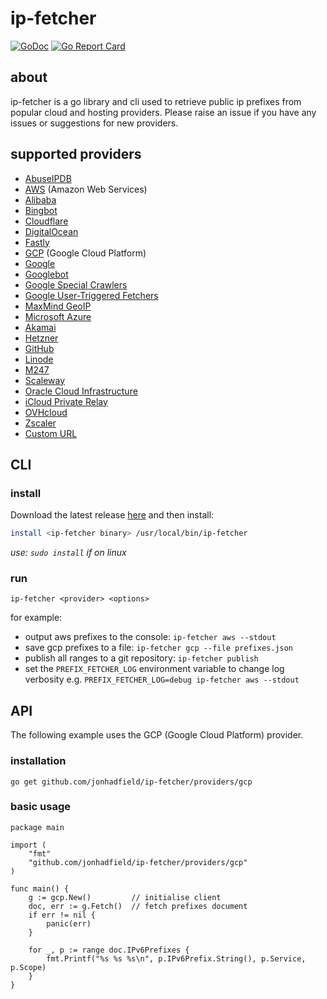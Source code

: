 # ip-fetcher

[![GoDoc](https://godoc.org/github.com/jonhadfield/ip-fetcher?status.svg)](https://pkg.go.dev/github.com/jonhadfield/ip-fetcher)
[![Go Report Card](https://goreportcard.com/badge/github.com/jonhadfield/ip-fetcher)](https://goreportcard.com/report/github.com/jonhadfield/ip-fetcher)

## about

ip-fetcher is a go library and cli used to retrieve public ip prefixes from popular cloud and hosting providers.
Please raise an issue if you have any issues or suggestions for new providers.

## supported providers

- <a href="https://www.abuseipdb.com/" target="_blank">AbuseIPDB</a>
- <a href="https://aws.amazon.com/" target="_blank">AWS</a> (Amazon Web Services)
- <a href="https://www.alibabacloud.com" target="_blank">Alibaba</a>
- <a href="https://www.bing.com/webmasters/help/which-crawlers-does-bing-use-8c184ec0" target="_blank">Bingbot</a>
- <a href="https://www.cloudflare.com/" target="_blank">Cloudflare</a>
- <a href="https://www.digitalocean.com/" target="_blank">DigitalOcean</a>
- <a href="https://www.fastly.com/" target="_blank">Fastly</a>
- <a href="https://cloud.google.com/" target="_blank">GCP</a> (Google Cloud Platform)
- <a href="https://www.google.com/" target="_blank">Google</a>
- <a href="https://developers.google.com/search/docs/crawling-indexing/googlebot" target="_blank">Googlebot</a>
- <a href="https://developers.google.com/search/docs/crawling-indexing/verifying-googlebot" target="_blank">Google Special Crawlers</a>
- <a href="https://developers.google.com/search/docs/crawling-indexing/verifying-googlebot" target="_blank">Google User-Triggered Fetchers</a>
- <a href="https://www.maxmind.com" target="_blank">MaxMind GeoIP</a>
- <a href="https://azure.microsoft.com" target="_blank">Microsoft Azure</a>
- <a href="https://www.akamai.com" target="_blank">Akamai</a>
- <a href="https://www.hetzner.com" target="_blank">Hetzner</a>
- <a href="https://www.github.com" target="_blank">GitHub</a>
- <a href="https://www.linode.com" target="_blank">Linode</a>
- <a href="https://www.m247.com/" target="_blank">M247</a>
- <a href="https://www.scaleway.com/" target="_blank">Scaleway</a>
- <a href="https://www.oracle.com/cloud/" target="_blank">Oracle Cloud Infrastructure</a>
- <a href="https://support.apple.com/en-us/HT212614" target="_blank">iCloud Private Relay</a>
- <a href="https://www.ovhcloud.com" target="_blank">OVHcloud</a>
- <a href="https://www.zscaler.com" target="_blank">Zscaler</a>
- <a href="https://github.com/jonhadfield/ip-fetcher" target="_blank">Custom URL</a>

## CLI

### install

Download the latest release [here](https://github.com/jonhadfield/ip-fetcher/releases) and then install:

```bash
install <ip-fetcher binary> /usr/local/bin/ip-fetcher
```
_use: `sudo install` if on linux_

### run

```
ip-fetcher <provider> <options>
```
for example:
- output aws prefixes to the console: `ip-fetcher aws --stdout`
- save gcp prefixes to a file: `ip-fetcher gcp --file prefixes.json`
- publish all ranges to a git repository: `ip-fetcher publish`
- set the `PREFIX_FETCHER_LOG` environment variable to change log verbosity
  e.g. `PREFIX_FETCHER_LOG=debug ip-fetcher aws --stdout`

## API

The following example uses the GCP (Google Cloud Platform) provider.

### installation
```
go get github.com/jonhadfield/ip-fetcher/providers/gcp
```
### basic usage
```
package main

import (
    "fmt"
    "github.com/jonhadfield/ip-fetcher/providers/gcp"
)

func main() {
    g := gcp.New()         // initialise client
    doc, err := g.Fetch()  // fetch prefixes document
    if err != nil {
        panic(err)
    }

    for _, p := range doc.IPv6Prefixes {
        fmt.Printf("%s %s %s\n", p.IPv6Prefix.String(), p.Service, p.Scope)
    }
}
```
